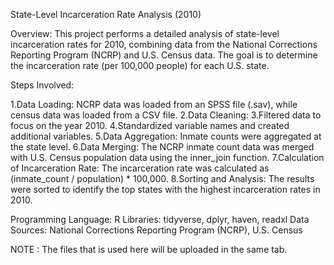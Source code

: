 State-Level Incarceration Rate Analysis (2010)

Overview:
This project performs a detailed analysis of state-level incarceration rates for 2010, combining data from the National Corrections Reporting Program (NCRP) and U.S. Census data. The goal is to determine the incarceration rate (per 100,000 people) for each U.S. state.

Steps Involved:

  1.Data Loading: NCRP data was loaded from an SPSS file (.sav), while census data was loaded from a CSV file.
  2.Data Cleaning:
  3.Filtered data to focus on the year 2010.
  4.Standardized variable names and created additional variables.
  5.Data Aggregation: Inmate counts were aggregated at the state level.
  6.Data Merging: The NCRP inmate count data was merged with U.S. Census population data using the inner_join function.
  7.Calculation of Incarceration Rate: The incarceration rate was calculated as (inmate_count / population) * 100,000.
  8.Sorting and Analysis: The results were sorted to identify the top states with the highest incarceration rates in 2010.

Programming Language: R
Libraries: tidyverse, dplyr, haven, readxl
Data Sources: National Corrections Reporting Program (NCRP), U.S. Census

NOTE : The files that is used here will be uploaded in the same tab.
